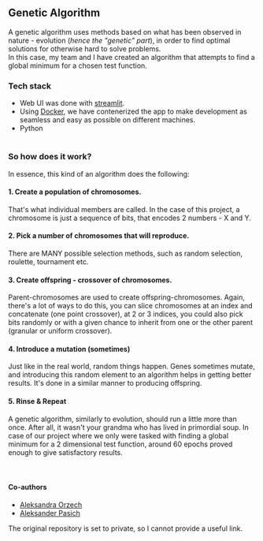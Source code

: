 ## Genetic Algorithm

A genetic algorithm uses methods based on what has been observed in nature - evolution (*hence the "genetic" part*), in order to find
optimal solutions for otherwise hard to solve problems. <br>
In this case, my team and I have created an algorithm that attempts to find a global minimum for a chosen test function.

### Tech stack
- Web UI was done with <a href="https://streamlit.io/">streamlit</a>.
- Using <a href="gowno">Docker</a>, we have contenerized the app to make development as seamless and easy as possible on different machines.
- Python
#
### So how does it work?

In essence, this kind of an algorithm does the following:

#### 1. Create a population of chromosomes. 
That's what individual members are called. In the case of this project, a chromosome is just a sequence of bits, that encodes 2 numbers - X and Y.

#### 2. Pick a number of chromosomes that will reproduce.
There are MANY possible selection methods, such as random selection, roulette, tournament etc.

#### 3. Create offspring - crossover of chromosomes.
Parent-chromosomes are used to create offspring-chromosomes. Again, there's a lot of ways to do this, you can slice chromosomes at an index and concatenate (one point crossover), at 2 or 3 indices,
you could also pick bits randomly or with a given chance to inherit from one or the other parent (granular or uniform crossover).

#### 4. Introduce a mutation (sometimes)
Just like in the real world, random things happen. Genes sometimes mutate, and introducing this random element to an algorithm helps in getting better results.
It's done in a similar manner to producing offspring.

#### 5. Rinse & Repeat
A genetic algorithm, similarly to evolution, should run a little more than once. After all, it wasn't your grandma who has lived in primordial soup.
In case of our project where we only were tasked with finding a global minimum for a 2 dimensional test function, around 60 epochs proved enough to give satisfactory results.
<br><br><br>
#### Co-authors
- <a href="https://github.com/puechua">Aleksandra Orzech</a>
- <a href="https://github.com/Alex555eu">Aleksander Pasich</a>

The original repository is set to private, so I cannot provide a useful link.
